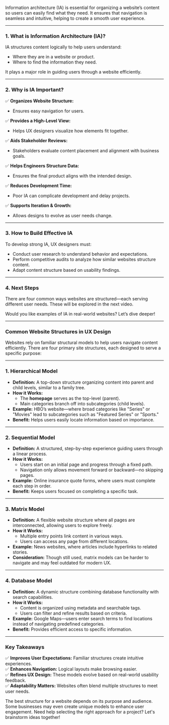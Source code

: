 

### 

Information architecture (IA) is essential for organizing a website’s content so users can easily find what they need. It ensures that navigation is seamless and intuitive, helping to create a smooth user experience.

---

### **1. What is Information Architecture (IA)?**
IA structures content logically to help users understand:
- Where they are in a website or product.
- Where to find the information they need.

It plays a major role in guiding users through a website efficiently.

---

### **2. Why is IA Important?**
✅ **Organizes Website Structure:**  
- Ensures easy navigation for users.  

✅ **Provides a High-Level View:**  
- Helps UX designers visualize how elements fit together.  

✅ **Aids Stakeholder Reviews:**  
- Stakeholders evaluate content placement and alignment with business goals.  

✅ **Helps Engineers Structure Data:**  
- Ensures the final product aligns with the intended design.  

✅ **Reduces Development Time:**  
- Poor IA can complicate development and delay projects.  

✅ **Supports Iteration & Growth:**  
- Allows designs to evolve as user needs change.  

---

### **3. How to Build Effective IA**
To develop strong IA, UX designers must:
- Conduct user research to understand behavior and expectations.
- Perform competitive audits to analyze how similar websites structure content.
- Adapt content structure based on usability findings.

---

### **4. Next Steps**
There are four common ways websites are structured—each serving different user needs. These will be explored in the next video.

Would you like examples of IA in real-world websites? Let’s dive deeper!


---

### **Common Website Structures in UX Design**

Websites rely on familiar structural models to help users navigate content efficiently. There are four primary site structures, each designed to serve a specific purpose:

---

### **1. Hierarchical Model**
- **Definition:** A top-down structure organizing content into parent and child levels, similar to a family tree.
- **How it Works:** 
  - The **homepage** serves as the top-level (parent).
  - Main categories branch off into subcategories (child levels).
- **Example:** HBO’s website—where broad categories like "Series" or "Movies" lead to subcategories such as "Featured Series" or "Sports."
- **Benefit:** Helps users easily locate information based on importance.

---

### **2. Sequential Model**
- **Definition:** A structured, step-by-step experience guiding users through a linear process.
- **How it Works:** 
  - Users start on an initial page and progress through a fixed path.
  - Navigation only allows movement forward or backward—no skipping pages.
- **Example:** Online insurance quote forms, where users must complete each step in order.
- **Benefit:** Keeps users focused on completing a specific task.

---

### **3. Matrix Model**
- **Definition:** A flexible website structure where all pages are interconnected, allowing users to explore freely.
- **How it Works:** 
  - Multiple entry points link content in various ways.
  - Users can access any page from different locations.
- **Example:** News websites, where articles include hyperlinks to related stories.
- **Consideration:** Though still used, matrix models can be harder to navigate and may feel outdated for modern UX.

---

### **4. Database Model**
- **Definition:** A dynamic structure combining database functionality with search capabilities.
- **How it Works:** 
  - Content is organized using metadata and searchable tags.
  - Users can filter and refine results based on criteria.
- **Example:** Google Maps—users enter search terms to find locations instead of navigating predefined categories.
- **Benefit:** Provides efficient access to specific information.

---

### **Key Takeaways**
✅ **Improves User Expectations:** Familiar structures create intuitive experiences.  
✅ **Enhances Navigation:** Logical layouts make browsing easier.  
✅ **Refines UX Design:** These models evolve based on real-world usability feedback.  
✅ **Adaptability Matters:** Websites often blend multiple structures to meet user needs.  

The best structure for a website depends on its purpose and audience. Some businesses may even create unique models to enhance user engagement. Need help selecting the right approach for a project? Let's brainstorm ideas together!